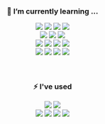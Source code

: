 

<div align="center">  
  
  
  ### 🌱 I’m currently learning ... 
  
  <img src="https://img.shields.io/badge/Python-3776AB?style=flat-square&logo=Python&logoColor=white"/>
  <img src="https://img.shields.io/badge/C-A8B9CC?style=flat-square&logo=C&logoColor=white"/>
  <img src="https://img.shields.io/badge/JavaScript-F7DF1E?style=flat-square&logo=JavaScript&logoColor=white"/>
  <img src="https://img.shields.io/badge/Java-007396?style=flat-square&logo=Java&logoColor=white"/>  <br/>


  <img src="https://img.shields.io/badge/React-61DAFB?style=flat-square&logo=React&logoColor=white"/> 
  <img src="https://img.shields.io/badge/CSS3-1572B6?style=flat-square&logo=CSS3&logoColor=white"/>
  <img src="https://img.shields.io/badge/HTML5-E34F26?style=flat-square&logo=HTML5&logoColor=white"/> <br/>

  <img src="https://img.shields.io/badge/Flask-000000?style=flat-square&logo=Flask&logoColor=white"/>
  <img src="https://img.shields.io/badge/MySQL-4479A1?style=flat-square&logo=MySQL&logoColor=white"/>
  <img src="https://img.shields.io/badge/PostgreSQL-4169E1?style=flat-square&logo=PostgreSQL&logoColor=white"/>
  <img src="https://img.shields.io/badge/FireBase-FFCA28?style=flat-square&logo=Firebase&logoColor=white"/>
  
  
  
 <br/>
  <img src="https://img.shields.io/badge/GoogleColab-F9AB00?style=flat-square&logo=GoogleColab&logoColor=white"/>
  <img src="https://img.shields.io/badge/GoogleCloud-4285F4?style=flat-square&logo=GoogleCloud&logoColor=white"/>
  <img src="https://img.shields.io/badge/Linux-FCC624?style=flat-square&logo=Linux&logoColor=white"/> 
  <img src="https://img.shields.io/badge/Ubuntu-E95420?style=flat-square&logo=Ubuntu&logoColor=white"/> <br/><br/><br/>
  
  
  ### ⚡ I've used 
  
  <img src="https://img.shields.io/badge/GitHub-181717?style=flat-square&logo=GitHub&logoColor=white"/>
  <img src="https://img.shields.io/badge/GitKraken-179287?style=flat-square&logo=GitKraken&logoColor=white"/> <br/>
  
  <img src="https://img.shields.io/badge/Swagger-85EA2D?style=flat-square&logo=Swagger&logoColor=white"/>
  <img src="https://img.shields.io/badge/Postman-FF6C37?style=flat-square&logo=Postman&logoColor=white"/>
  <img src="https://img.shields.io/badge/Figma-F24E1E?style=flat-square&logo=Figma&logoColor=white"/>
  <img src="https://img.shields.io/badge/Slack-4A154B?style=flat-square&logo=Slack&logoColor=white"/>   <br/><br/><br/>


  
</div>




<!--

  

  ## Majoring 🔒CYBER SECURITY🔒 at<br/><br/> 🌳Ewha Womans University🌺<br/><br/><br/>
![header](https://capsule-render.vercel.app/api?type=waving&color=b2ed72&height=270&section=header&text=Coding%20hanee&fontSize=60&fontColor=ffffff)
  
  ![footer](https://capsule-render.vercel.app/api??type=waving&color=b2ed72&section=footer)


**harloxx/harloxx** is a ✨ _special_ ✨ repository because its `README.md` (this file) appears on your GitHub profile.

Here are some ideas to get you started:

- 🔭 I’m currently working on ...
- 🌱 I’m currently learning ...
- 👯 I’m looking to collaborate on ...
- 🤔 I’m looking for help with ...
- 💬 Ask me about ...
- 📫 How to reach me: ...
- 😄 Pronouns: ...
- ⚡ Fun fact: ...
-->
